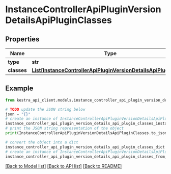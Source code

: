 # InstanceControllerApiPluginVersionDetailsApiPluginClasses


## Properties

Name | Type | Description | Notes
------------ | ------------- | ------------- | -------------
**type** | **str** |  | 
**classes** | [**List[InstanceControllerApiPluginVersionDetailsApiPluginClass]**](InstanceControllerApiPluginVersionDetailsApiPluginClass.md) |  | 

## Example

```python
from kestra_api_client.models.instance_controller_api_plugin_version_details_api_plugin_classes import InstanceControllerApiPluginVersionDetailsApiPluginClasses

# TODO update the JSON string below
json = "{}"
# create an instance of InstanceControllerApiPluginVersionDetailsApiPluginClasses from a JSON string
instance_controller_api_plugin_version_details_api_plugin_classes_instance = InstanceControllerApiPluginVersionDetailsApiPluginClasses.from_json(json)
# print the JSON string representation of the object
print(InstanceControllerApiPluginVersionDetailsApiPluginClasses.to_json())

# convert the object into a dict
instance_controller_api_plugin_version_details_api_plugin_classes_dict = instance_controller_api_plugin_version_details_api_plugin_classes_instance.to_dict()
# create an instance of InstanceControllerApiPluginVersionDetailsApiPluginClasses from a dict
instance_controller_api_plugin_version_details_api_plugin_classes_from_dict = InstanceControllerApiPluginVersionDetailsApiPluginClasses.from_dict(instance_controller_api_plugin_version_details_api_plugin_classes_dict)
```
[[Back to Model list]](../README.md#documentation-for-models) [[Back to API list]](../README.md#documentation-for-api-endpoints) [[Back to README]](../README.md)



